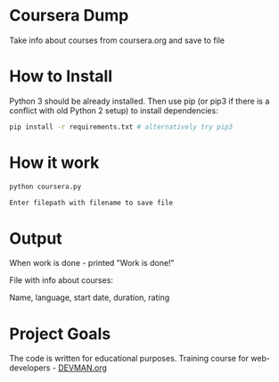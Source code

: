# Coursera Dump

Take info about courses from coursera.org and save to file

# How to Install

Python 3 should be already installed. Then use pip (or pip3 if there is a conflict with old Python 2 setup) to install dependencies:

```bash
pip install -r requirements.txt # alternatively try pip3
```

# How it work
```bash
python coursera.py
```
```bash
Enter filepath with filename to save file
```

# Output

When work is done - printed "Work is done!"

File with info about courses:

Name, language, start date, duration, rating



# Project Goals

The code is written for educational purposes. Training course for web-developers - [DEVMAN.org](https://devman.org)
